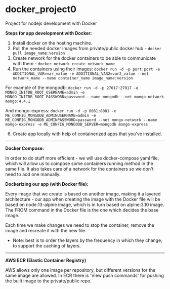 # docker_project0
Project for nodejs development with Docker

**Steps for app development with Docker:**

1. Install docker on the hosting machine.
2. Pull the needed docker images from private/public docker hub - ```docker pull image_name:version```
3. Create network for the docker containers to be able to communicate with them - ```docker network create network_name```
4. Run the containers using their images: ```docker run -d -p port:port -e ADDITIONAL_VAR=var_value -e ADDITIONAL_VAR2=var2_value --net network_name --name container_name image_name:version```
  
  For example of the mongodb:
  ```docker run -d -p 27017:27017 -e MONGO_INITDB_ROOT_USERNAME=admin -e MONGO_INITDB_ROOT_PASSWORD=password --name mongodb --net mongo-network mongo:4.4.1```
  
  And mongo-express:
  ```docker run -d -p 8081:8081 -e ME_CONFIG_MONGODB_ADMINUSERNAME=admin -e ME_CONFIG_MONGODB_ADMINPASSWORD=password --net mongo-network --name mongo-express -e ME_CONFIG_MONGODB_SERVER=mongodb mongo-express```

6. Create app locally with help of containerized apps that you've installed.

---------------------------------------------------------------

**Docker Compose:**

In order to do stuff more efficient - we will use docker-compose yaml file, which will allow us to compose some containers running method in the same file.
It also takes care of a network for the containers so we don't need to add one manually.

**Dockerizing our app (with Docker file):**

Every image that we create is based on another image, making it a layered architecture - our app when creating the image with the Docker file will be based on node:13-alpine image, which is in turn based on alpine:3.10 image. The FROM command in the Docker file is the one which decides the base image.

Each time we make changes we need to stop the container, remove the image and recreate it with the new file.

- Note: best is to order the layers by the frequency in which they change, to support the caching of layers.


--------------------------------------------------------

**AWS ECR (Elastic Container Registry)**

AWS allows only one image per repository, but different versions for the same image are allowed.
In ECR there is 'View push commands' for pushing the built image to the private/public repo.
